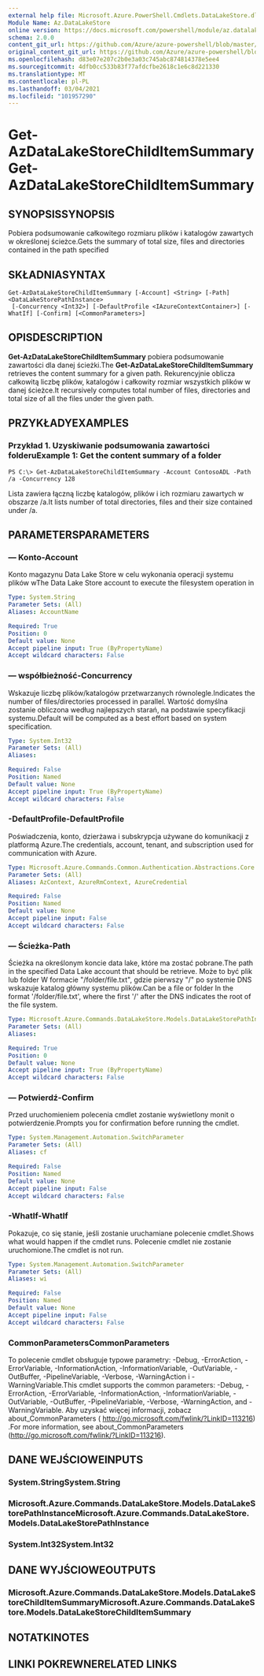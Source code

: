 ```yaml
---
external help file: Microsoft.Azure.PowerShell.Cmdlets.DataLakeStore.dll-Help.xml
Module Name: Az.DataLakeStore
online version: https://docs.microsoft.com/powershell/module/az.datalakestore/get-azdatalakestorechilditemsummary
schema: 2.0.0
content_git_url: https://github.com/Azure/azure-powershell/blob/master/src/DataLakeStore/DataLakeStore/help/Get-AzDataLakeStoreChildItemSummary.md
original_content_git_url: https://github.com/Azure/azure-powershell/blob/master/src/DataLakeStore/DataLakeStore/help/Get-AzDataLakeStoreChildItemSummary.md
ms.openlocfilehash: d83e07e207c2b0e3a03c745abc874814378e5ee4
ms.sourcegitcommit: 4dfb0cc533b83f77afdcfbe2618c1e6c8d221330
ms.translationtype: MT
ms.contentlocale: pl-PL
ms.lasthandoff: 03/04/2021
ms.locfileid: "101957290"
---
```

# <span data-ttu-id="e8dd2-101">Get-AzDataLakeStoreChildItemSummary</span><span class="sxs-lookup"><span data-stu-id="e8dd2-101">Get-AzDataLakeStoreChildItemSummary</span></span>

## <span data-ttu-id="e8dd2-102">SYNOPSIS</span><span class="sxs-lookup"><span data-stu-id="e8dd2-102">SYNOPSIS</span></span>
<span data-ttu-id="e8dd2-103">Pobiera podsumowanie całkowitego rozmiaru plików i katalogów zawartych w określonej ścieżce.</span><span class="sxs-lookup"><span data-stu-id="e8dd2-103">Gets the summary of total size, files and directories contained in the path specified</span></span>

## <span data-ttu-id="e8dd2-104">SKŁADNIA</span><span class="sxs-lookup"><span data-stu-id="e8dd2-104">SYNTAX</span></span>

```
Get-AzDataLakeStoreChildItemSummary [-Account] <String> [-Path] <DataLakeStorePathInstance>
 [-Concurrency <Int32>] [-DefaultProfile <IAzureContextContainer>] [-WhatIf] [-Confirm] [<CommonParameters>]
```

## <span data-ttu-id="e8dd2-105">OPIS</span><span class="sxs-lookup"><span data-stu-id="e8dd2-105">DESCRIPTION</span></span>
<span data-ttu-id="e8dd2-106">**Get-AzDataLakeStoreChildItemSummary** pobiera podsumowanie zawartości dla danej ścieżki.</span><span class="sxs-lookup"><span data-stu-id="e8dd2-106">The **Get-AzDataLakeStoreChildItemSummary** retrieves the content summary for a given path.</span></span> <span data-ttu-id="e8dd2-107">Rekurencyjnie oblicza całkowitą liczbę plików, katalogów i całkowity rozmiar wszystkich plików w danej ścieżce.</span><span class="sxs-lookup"><span data-stu-id="e8dd2-107">It recursively computes total number of files, directories and total size of all the files under the given path.</span></span>

## <span data-ttu-id="e8dd2-108">PRZYKŁADY</span><span class="sxs-lookup"><span data-stu-id="e8dd2-108">EXAMPLES</span></span>

### <span data-ttu-id="e8dd2-109">Przykład 1. Uzyskiwanie podsumowania zawartości folderu</span><span class="sxs-lookup"><span data-stu-id="e8dd2-109">Example 1: Get the content summary of a folder</span></span>
```
PS C:\> Get-AzDataLakeStoreChildItemSummary -Account ContosoADL -Path /a -Concurrency 128
```

<span data-ttu-id="e8dd2-110">Lista zawiera łączną liczbę katalogów, plików i ich rozmiaru zawartych w obszarze /a.</span><span class="sxs-lookup"><span data-stu-id="e8dd2-110">It lists number of total directories, files and their size contained under /a.</span></span>

## <span data-ttu-id="e8dd2-111">PARAMETERS</span><span class="sxs-lookup"><span data-stu-id="e8dd2-111">PARAMETERS</span></span>

### <span data-ttu-id="e8dd2-112">— Konto</span><span class="sxs-lookup"><span data-stu-id="e8dd2-112">-Account</span></span>
<span data-ttu-id="e8dd2-113">Konto magazynu Data Lake Store w celu wykonania operacji systemu plików w</span><span class="sxs-lookup"><span data-stu-id="e8dd2-113">The Data Lake Store account to execute the filesystem operation in</span></span>

```yaml
Type: System.String
Parameter Sets: (All)
Aliases: AccountName

Required: True
Position: 0
Default value: None
Accept pipeline input: True (ByPropertyName)
Accept wildcard characters: False
```

### <span data-ttu-id="e8dd2-114">— współbieżność</span><span class="sxs-lookup"><span data-stu-id="e8dd2-114">-Concurrency</span></span>
<span data-ttu-id="e8dd2-115">Wskazuje liczbę plików/katalogów przetwarzanych równolegle.</span><span class="sxs-lookup"><span data-stu-id="e8dd2-115">Indicates the number of files/directories processed in parallel.</span></span>
<span data-ttu-id="e8dd2-116">Wartość domyślna zostanie obliczona według najlepszych starań, na podstawie specyfikacji systemu.</span><span class="sxs-lookup"><span data-stu-id="e8dd2-116">Default will be computed as a best effort based on system specification.</span></span>

```yaml
Type: System.Int32
Parameter Sets: (All)
Aliases:

Required: False
Position: Named
Default value: None
Accept pipeline input: True (ByPropertyName)
Accept wildcard characters: False
```

### <span data-ttu-id="e8dd2-117">-DefaultProfile</span><span class="sxs-lookup"><span data-stu-id="e8dd2-117">-DefaultProfile</span></span>
<span data-ttu-id="e8dd2-118">Poświadczenia, konto, dzierżawa i subskrypcja używane do komunikacji z platformą Azure.</span><span class="sxs-lookup"><span data-stu-id="e8dd2-118">The credentials, account, tenant, and subscription used for communication with Azure.</span></span>

```yaml
Type: Microsoft.Azure.Commands.Common.Authentication.Abstractions.Core.IAzureContextContainer
Parameter Sets: (All)
Aliases: AzContext, AzureRmContext, AzureCredential

Required: False
Position: Named
Default value: None
Accept pipeline input: False
Accept wildcard characters: False
```

### <span data-ttu-id="e8dd2-119">— Ścieżka</span><span class="sxs-lookup"><span data-stu-id="e8dd2-119">-Path</span></span>
<span data-ttu-id="e8dd2-120">Ścieżka na określonym koncie data lake, które ma zostać pobrane.</span><span class="sxs-lookup"><span data-stu-id="e8dd2-120">The path in the specified Data Lake account that should be retrieve.</span></span>
<span data-ttu-id="e8dd2-121">Może to być plik lub folder W formacie "/folder/file.txt", gdzie pierwszy "/" po systemie DNS wskazuje katalog główny systemu plików.</span><span class="sxs-lookup"><span data-stu-id="e8dd2-121">Can be a file or folder In the format '/folder/file.txt', where the first '/' after the DNS indicates the root of the file system.</span></span>

```yaml
Type: Microsoft.Azure.Commands.DataLakeStore.Models.DataLakeStorePathInstance
Parameter Sets: (All)
Aliases:

Required: True
Position: 0
Default value: None
Accept pipeline input: True (ByPropertyName)
Accept wildcard characters: False
```

### <span data-ttu-id="e8dd2-122">— Potwierdź</span><span class="sxs-lookup"><span data-stu-id="e8dd2-122">-Confirm</span></span>
<span data-ttu-id="e8dd2-123">Przed uruchomieniem polecenia cmdlet zostanie wyświetlony monit o potwierdzenie.</span><span class="sxs-lookup"><span data-stu-id="e8dd2-123">Prompts you for confirmation before running the cmdlet.</span></span>

```yaml
Type: System.Management.Automation.SwitchParameter
Parameter Sets: (All)
Aliases: cf

Required: False
Position: Named
Default value: None
Accept pipeline input: False
Accept wildcard characters: False
```

### <span data-ttu-id="e8dd2-124">-WhatIf</span><span class="sxs-lookup"><span data-stu-id="e8dd2-124">-WhatIf</span></span>
<span data-ttu-id="e8dd2-125">Pokazuje, co się stanie, jeśli zostanie uruchamiane polecenie cmdlet.</span><span class="sxs-lookup"><span data-stu-id="e8dd2-125">Shows what would happen if the cmdlet runs.</span></span>
<span data-ttu-id="e8dd2-126">Polecenie cmdlet nie zostanie uruchomione.</span><span class="sxs-lookup"><span data-stu-id="e8dd2-126">The cmdlet is not run.</span></span>

```yaml
Type: System.Management.Automation.SwitchParameter
Parameter Sets: (All)
Aliases: wi

Required: False
Position: Named
Default value: None
Accept pipeline input: False
Accept wildcard characters: False
```

### <span data-ttu-id="e8dd2-127">CommonParameters</span><span class="sxs-lookup"><span data-stu-id="e8dd2-127">CommonParameters</span></span>
<span data-ttu-id="e8dd2-128">To polecenie cmdlet obsługuje typowe parametry: -Debug, -ErrorAction, -ErrorVariable, -InformationAction, -InformationVariable, -OutVariable, -OutBuffer, -PipelineVariable, -Verbose, -WarningAction i -WarningVariable.</span><span class="sxs-lookup"><span data-stu-id="e8dd2-128">This cmdlet supports the common parameters: -Debug, -ErrorAction, -ErrorVariable, -InformationAction, -InformationVariable, -OutVariable, -OutBuffer, -PipelineVariable, -Verbose, -WarningAction, and -WarningVariable.</span></span> <span data-ttu-id="e8dd2-129">Aby uzyskać więcej informacji, zobacz about_CommonParameters ( http://go.microsoft.com/fwlink/?LinkID=113216) .</span><span class="sxs-lookup"><span data-stu-id="e8dd2-129">For more information, see about_CommonParameters (http://go.microsoft.com/fwlink/?LinkID=113216).</span></span>

## <span data-ttu-id="e8dd2-130">DANE WEJŚCIOWE</span><span class="sxs-lookup"><span data-stu-id="e8dd2-130">INPUTS</span></span>

### <span data-ttu-id="e8dd2-131">System.String</span><span class="sxs-lookup"><span data-stu-id="e8dd2-131">System.String</span></span>

### <span data-ttu-id="e8dd2-132">Microsoft.Azure.Commands.DataLakeStore.Models.DataLakeStorePathInstance</span><span class="sxs-lookup"><span data-stu-id="e8dd2-132">Microsoft.Azure.Commands.DataLakeStore.Models.DataLakeStorePathInstance</span></span>

### <span data-ttu-id="e8dd2-133">System.Int32</span><span class="sxs-lookup"><span data-stu-id="e8dd2-133">System.Int32</span></span>

## <span data-ttu-id="e8dd2-134">DANE WYJŚCIOWE</span><span class="sxs-lookup"><span data-stu-id="e8dd2-134">OUTPUTS</span></span>

### <span data-ttu-id="e8dd2-135">Microsoft.Azure.Commands.DataLakeStore.Models.DataLakeStoreChildItemSummary</span><span class="sxs-lookup"><span data-stu-id="e8dd2-135">Microsoft.Azure.Commands.DataLakeStore.Models.DataLakeStoreChildItemSummary</span></span>

## <span data-ttu-id="e8dd2-136">NOTATKI</span><span class="sxs-lookup"><span data-stu-id="e8dd2-136">NOTES</span></span>

## <span data-ttu-id="e8dd2-137">LINKI POKREWNE</span><span class="sxs-lookup"><span data-stu-id="e8dd2-137">RELATED LINKS</span></span>
